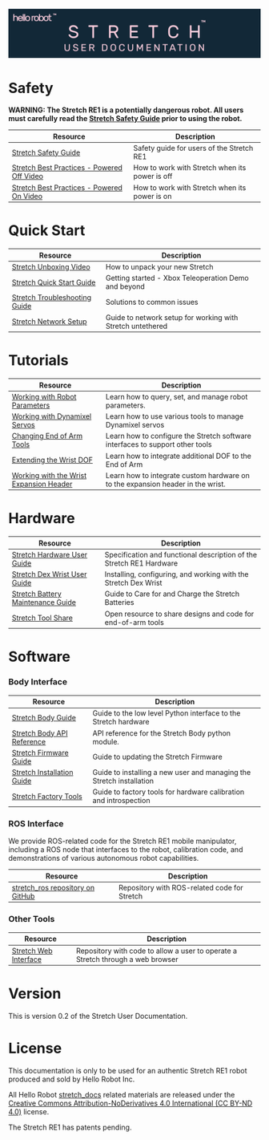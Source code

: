 ![](./images/stretch_banner.png)



# Safety

**WARNING: The Stretch RE1 is a potentially dangerous robot. All users must carefully read the [Stretch Safety Guide](robot_safety_guide.md) prior to using the robot.**


| Resource                                                     | Description                                    |
| ------------------------------------------------------------ | ---------------------------------------------- |
| [Stretch Safety Guide](robot_safety_guide.md)                | Safety guide for users of the Stretch RE1      |
| [Stretch Best Practices - Powered Off Video](https://youtu.be/mQdOGEksdYM) | How to work with Stretch when its power is off |
| [Stretch Best Practices - Powered On Video](https://youtu.be/iEaapHNfEWA) | How to work with Stretch when its power is on  |

# Quick Start

| Resource                                                  | Description                                           |
| --------------------------------------------------------- | ----------------------------------------------------- |
| [Stretch Unboxing Video](https://youtu.be/O-6VrqqGlig)    | How to unpack your new Stretch                        |
| [Stretch Quick Start Guide](quick_start_guide.md)         | Getting started  - Xbox Teleoperation Demo and beyond |
| [Stretch Troubleshooting Guide](troubleshooting_guide.md) | Solutions to common issues                            |
| [Stretch Network Setup](untethered_operation.md)   | Guide to network setup for working with Stretch untethered |

# Tutorials

| Resource                                                     | Description                                                  |
| ------------------------------------------------------------ | ------------------------------------------------------------ |
| [Working with Robot Parameters](parameters_tutorial.md)      | Learn how to query, set, and manage robot parameters.        |
| [Working with Dynamixel Servos](dynamixel_tutorial.md)       | Learn how to use various tools to manage Dynamixel servos    |
| [Changing End of Arm Tools](tool_change_tutorial.md)         | Learn how to configure the Stretch software interfaces to support other tools |
| [Extending the Wrist DOF](https://github.com/hello-robot/stretch_body/tree/master/tutorial/extending_wrist_dof) | Learn how to integrate additional DOF to the End of Arm      |
| [Working with the Wrist Expansion Header](https://github.com/hello-robot/stretch_firmware/blob/master/tutorial/README.md) | Learn how to integrate custom hardware on to the expansion header in the wrist. |

# Hardware

| Resource                                                     | Description                                                  |
| ------------------------------------------------------------ | ------------------------------------------------------------ |
| [Stretch Hardware User Guide](hardware_user_guide.md)        | Specification and functional description of the Stretch RE1 Hardware |
| [Stretch Dex Wrist User Guide](dex_wrist_user_guide.md)      | Installing, configuring, and working with the Stretch Dex Wrist |
| [Stretch Battery Maintenance Guide](battery_maintenance_guide.md) | Guide to Care for and Charge the Stretch Batteries           |
| [Stretch Tool Share](https://github.com/hello-robot/stretch_tool_share) | Open resource to share designs and code for end-of-arm tools |

# Software

### Body Interface

| Resource                                                     | Description                                                  |
| ------------------------------------------------------------ | ------------------------------------------------------------ |
| [Stretch Body Guide](stretch_body_guide.md)                  | Guide to the low level Python interface to the Stretch hardware |
| [Stretch Body API Reference](stretch_body_api.md)            | API reference for the Stretch Body python module.            |
| [Stretch Firmware Guide](https://github.com/hello-robot/stretch_firmware/blob/master/README.md) | Guide to updating the Stretch Firmware                       |
| [Stretch Installation Guide](https://github.com/hello-robot/stretch_install/blob/master/README.md) | Guide to installing a new user and managing the Stretch installation |
| [Stretch Factory Tools](https://github.com/hello-robot/stretch_factory/blob/master/README.md) | Guide to factory tools for hardware calibration and introspection |

### ROS Interface 

We provide ROS-related code for the Stretch RE1 mobile manipulator, including a ROS node that interfaces to the robot, calibration code, and demonstrations of various autonomous robot capabilities.  


| Resource                                                     | Description                                  |
| ------------------------------------------------------------ | -------------------------------------------- |
| [stretch_ros repository on GitHub](https://github.com/hello-robot/stretch_ros) | Repository with ROS-related code for Stretch |

### Other Tools

| Resource                                                     | Description                                                  |
| ------------------------------------------------------------ | ------------------------------------------------------------ |
| [Stretch Web Interface](https://github.com/hello-robot/stretch_web_interface) | Repository with code to allow a user to operate a Stretch through a web browser |

# Version
This is version 0.2 of the Stretch User Documentation.

# License

This documentation is only to be used for an authentic Stretch RE1 robot produced and sold by Hello Robot Inc. 

All Hello Robot [stretch_docs](https://github.com/hello-robot/stretch_docs) related materials are released under the [Creative Commons Attribution-NoDerivatives 4.0 International (CC BY-ND 4.0)](https://creativecommons.org/licenses/by-nd/4.0) license.

The Stretch RE1 has patents pending.

